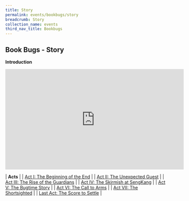 ```yaml
---
title: Story
permalink: events/bookbugs/story
breadcrumb: Story
collection_name: events
third_nav_title: Bookbugs
---
```


## **Book Bugs - Story**

**Introduction**

<iframe width="560" height="315" src="https://www.youtube.com/embed/0T6ajopoRxM" frameborder="0" allow="accelerometer; autoplay; clipboard-write; encrypted-media; gyroscope; picture-in-picture" allowfullscreen></iframe>

| **Acts** |
| [Act I: The Beginning of the End](events/bookbugs/story-acts/act-i) |
| [Act II: The Unexpected Guest](events/bookbugs/story-acts/act-ii) |
| [Act III: The Rise of the Guardians](events/bookbugs/story-acts/act-iii) |
| [Act IV: The Skirmish at SengKang](events/bookbugs/story-acts/act-iv) |
| [Act V: The Bugtime Story](events/bookbugs/story-acts/act-v) |
| [Act VI: The Call to Arms](events/bookbugs/story-acts/act-vi) |
| [Act VII: The Shortsighted](events/bookbugs/story-acts/act-vii) |
| [Last Act: The Score to Settle](events/bookbugs/story-acts/act-viii) |

 